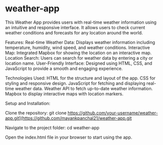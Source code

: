 # weather-app

This Weather App provides users with real-time weather information using an intuitive and responsive interface. It allows users to check current weather conditions and forecasts for any location around the world.

Features:
Real-time Weather Data: Displays weather information including temperature, humidity, wind speed, and weather conditions.
Interactive Map: Integrated Mapbox for showing the location on an interactive map.
Location Search: Users can search for weather data by entering a city or location name.
User-Friendly Interface: Designed using HTML, CSS, and JavaScript to provide a smooth and engaging experience.

Technologies Used:
HTML for the structure and layout of the app.
CSS for styling and responsive design.
JavaScript for fetching and displaying real-time weather data.
Weather API to fetch up-to-date weather information.
Mapbox to display interactive maps with location markers.

Setup and Installation:

Clone the repository:
git clone https://github.com/your-username/weather-app.git](https://github.com/mayankpanchal21/weather-app.git

Navigate to the project folder:
cd weather-app

Open the index.html file in your browser to start using the app.
